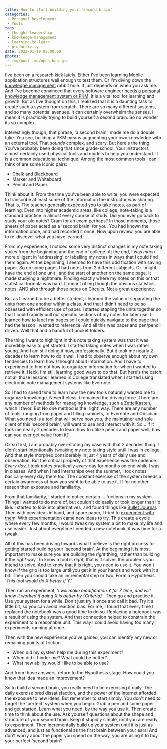 ```yaml
---
title: How to start building your 'second brain'
categories:
 - Personal Development
 - Tools
tags:
 - thought-leadership
 - knowledge-management
 - learning-to-learn
 - productivity
date: 2022-01-19 09:00:00
photos: 
 - img/post_img/open_bag.jpg
---
```


I've been on a research kick lately. Either I've been learning Mobile application structures well enough to test them. Or I'm diving down the [knowledge management][knowledge-mgmt] rabbit hole. It just depends on when you ask me. And I've become convinced that every software engineer [needs a personal knowledge management system or PKM][need-pkm]. It is a vital tool for learning and growth. But as I've thought on this, I realized that it is a daunting task to create such a system from scratch. There are so many different systems, and so many potential avenues. It can certainly overwhelm the senses. I mean it is practically trying to build yourself a second brain. So no wonder its so complex.

Interestingly though, that phrase, 'a second brain', made me do a double take. You see, building a PKM means augmenting your own knowledge with an external tool. That _sounds_ complex, and scary. But here's the thing. You've probably been doing that since grade-school. Your instructors almost certainly used physical tools and models to help you understand. It is a common educational technique. Among the most common tools I can think of are some iconic pairs:
- Chalk and Blackboard
- Marker and Whiteboard
- Pencil and Paper.

Think about it. From the time you've been able to write, you were expected to transcribe at least some of the information the instructor was sharing. That is, The teacher generally expected you to take notes, as part of learning. Even into higher academic areas, like college, note-taking is a standard practice in almost every course of study. Did you ever go back to study your old notes? Cram for an exam perhaps? In those moments, those sheets of paper acted as a 'second brain' for you. You had known the information once, and had recorded it once. Now upon review, you are able to re-discover what you have learned.

From my experience, I noticed some very distinct changes in my note taking styles from the beginning and the end of college. At the end, I was _much_ more diligent in 'addressing' or labelling my notes in ways that I could find them again. At the beginning, I seemed to have this odd fixation with saving paper. So on some pages I had notes from 2 different subjects. Or I might have the end of one unit , and the start of another on the same page. It made studying a nightmare. Finding exactly where my notes on this or that statistical formula was hard. It meant rifling though the obvious statistics notes, AND also through those notes on Circuits. Not a great experience.

But as I learned to be a better student, I learned the value of separating the units from one another within a class. And that I didn't need to be so obsessed with efficient use of paper. I started stapling the units together so that I could rapidly pull out specific sections of my notes for later use. I learned how to label my pages so I could quickly navigate to the page that had the lesson I wanted to reference. And all this was paper and pen/pencil driven. Well that and a handful of pocket folders.

The thing I want to highlight in this note taking system was that it was incredibly easy to get started. I started taking notes when I was rather young. And I am still doing it now, professionally. But it took me nearly 2 decades to learn how to do it well. I had to observe enough about my own tendencies to learn how _I_ thought about information. And I have to experiment to find out how to organized information for when _I_ wanted to retrieve it. Heck, I'm still learning good ways to do that. But here's the catch: not all those lessons I learned in College translated when I started using electronic note management systems like Evernote.

So I had to spend time to learn how the new tools naturally wanted me to organize knowledge. Nevertheless, _I_ remained the driving force. There are any number of methods for managing knowledge, such a [ZettelKasten][zettelkasten], which I favor. But No one method is the 'right' way. There are any number of tools, ranging from paper and filling cabinets, to Evernote and Obsidian. What you need is a tool that will serve how _you_, the maintainer and sole client of this 'second brain', will want to use and interact with it. So... if it took me nearly 2 decades to learn how to utilize pencil and paper well, how can you ever get value from it?

Ok so first, I am probably over-stating my case with that 2 decades thing. I didn't start intentionally tweaking my note taking style until I was in college. And that style morphed considerably in just 4 years of daily use and observation. But the critical property of that experience was the cadence. _Every day_. I took notes practically _every_ day for months on end while I was in classes. And when I had internships over the summer, I took notes basically every day there too. The constant exercise of the system breeds a certain awareness of how you want to be able to use it. If for no other reason then exposure and familiarity.

From that familiarity, I started to notice certain ... frictions in my system. Things I wanted to do more of, but couldn't do easily or took longer than I'd like. I started to look into alternatives, and found things like [Bullet Journal][bullet-journal]. Then with new ideas in hand, and spare paper, I tried to [experiment with them][experiment-bullet-journal]. With experimentation came new ideas to try. This create a cycle where every few months, I would tweak my system a bit to make my life and use easier. Just about everytime I needed a new notebook, it was time for a tweak.

All of this has been driving towards what I believe is the right process for getting started building your 'second brain'. At the beginning it is most important to make sure you are building the _right_ thing, rather than building it the _right_ way. To know a tool is _right_, that is it solves the problems you intend to solve. And to know that it is right, you need to use it. You won't know if the grip is too large until you get it in your hands and work with it a bit. Then you should take an incremental step or two. Form a Hypothesis. _'This tool would do X better if Y.'_

Then run an experiment, _'I will make modification Y for Z time, and will know it worked if doing X is better by {Criteria}'_. Then go and practice it. Use your system for a while. Don't just try it once and call it bad. Try it a little bit, so you can avoid reaction bias. For me, I found that every time I replaced the notebook was a good time to do so. Replacing a notebook was a result of using the system. And that connection helped to constrain the experiment to a reasonable unit. This way I could avoid having too many experiments running at once.

Then with the new experience you've gained, you can identify any new or remaining points of friction. 
- When did my system help me during this experiment? 
- When did it hinder me? What could be better? 
- What new ability would I like to be able to use? 

And from those answers, return to the Hypothesis stage. How could you know that idea made an improvement?

So to build a second brain, you really need to be exercising it daily. The daily exercise bred dissatisfaction, and the power of the internet afforded the exposure to new ideas. But remember to start simply. You don't need to target the 'perfect' system when you begin. Grab a pen and some paper and get started. Learn what you need, by the way you use it. Then create time to think about the use. Ask yourself questions about the shape and structure of your second brain. Keep it stupidly simple, until you are ready to experiment. Then incrementally build up your system until it is just as advanced, and just as functional as the first brain between your ears! And don't worry about the paper you spend on the way, you are using it to buy your perfect 'second brain'!


[need-pkm]: /2022/01/05/personal-knowledge-mgmt/
[bullet-journal]: https://bulletjournal.com/pages/learn
[experiment-bullet-journal]: /2016/11/22/enter-bullet-journal
[knowledge-mgmt]: https://en.wikipedia.org/wiki/Knowledge_management
[zettelkasten]: https://zettelkasten.de/introduction